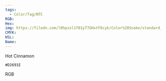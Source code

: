 ```yaml
---
tags:
  - Color/Tag/NTC
RGB:
Hex:
img: https://filedn.com/l0hpzxl1f01yT7GHxtF8cyk/Color%20Snake/standard_csv_to_svg/%23/D2691E.svg
CMYK:
HSL:
Name:
---
```

Hot Cinnamon
```palette
#D2691E
```
RGB
